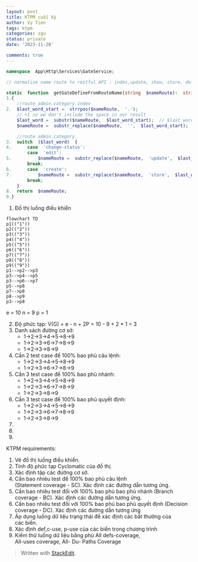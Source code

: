 ```yaml
---
layout: post
title: KTPM cuối kỳ
author: Vy Tien
tags: ktpm
categories: sgu
status: private
date: '2023-11-28'

comments: true
---
```




```php
namespace  App\Http\Services\GateService;
```

```php
// normalize name route to restful API : index,update, show, store, delete

static  function  getGateDefineFromRouteName(string  $nameRoute):  string
1.{
	//route admin.category.index
2.	$last_word_start =  strrpos($nameRoute,  '.'); 
	// +1 so we don't include the space in our result
	$last_word =  substr($nameRoute,  $last_word_start);  // $last_word = PHP.
	$nameRoute =  substr_replace($nameRoute,  '',  $last_word_start);

	//route admin.category
3.	switch  ($last_word)  {
4.		case  'change-status':
		case  'edit':
5.			$nameRoute =  substr_replace($nameRoute,  'update',  $last_word_start);
		break;
6.		case  'create':
7.			$nameRoute =  substr_replace($nameRoute,  'store',  $last_word_start);
		break;
	}
8.	return  $nameRoute;
9.}
```
1. Đồ thị luồng điều khiển
```mermaid
flowchart TD
p1(("1"))
p2(("2"))
p3(("3"))
p4(("4"))
p5(("5"))
p6(("6"))
p7(("7"))
p8(("8"))
p9(("9"))
p1-->p2-->p3
p3-->p4-->p5
p3-->p6-->p7
p5-->p8
p7-->p8
p8-->p9
p3-->p8
```
e = 10
n = 9
p = 1

2. Độ phức tạp: V(G) = e - n + 2P =  10 - 9 + 2 * 1 = 3
3. Danh sách đường cơ sở:	
	- 1->2->3->4->5->8->9
	- 1->2->3->6->7->8->9
	- 1->2->3->8->9
4. Cần 2 test case để 100% bao phủ câu lệnh:
	- 1->2->3->4->5->8->9
	- 1->2->3->6->7->8->9
5. Cần 3 test case để 100% bao phủ nhánh:
	- 1->2->3->4->5->8->9
	- 1->2->3->6->7->8->9
	- 1->2->3->8->9
6. Cần 3 test case để 100% bao phủ quyết định:
	- 1->2->3->4->5->8->9
	- 1->2->3->6->7->8->9
	- 1->2->3->8->9
7.
8.
9.

KTPM requirements: 
1. Vẽ đồ thị luồng điều khiển.  
2. Tính độ phức tạp Cyclomatic của đồ thị.  
3. Xác định tập các đường cơ sở.  
4. Cần bao nhiêu test để 100% bao phủ câu lệnh  
(Statement coverage - SC). Xác định các đường dẫn tương ứng.  
5. Cần bao nhiêu test đối với 100% bao phủ bao phủ nhánh (Branch coverage - BC). Xác định các đường dẫn tương ứng.  
6. Cần bao nhiêu test đối với 100% bao phủ bao phủ quyết định (Decision coverage - DC). Xác định các đường dẫn tương ứng  
7. Áp dụng luồng dữ liệu trạng thái để xác định các bất thường của  
các biến.   
8. Xác định def,c-use, p-use của các biến trong chương trình    
9. Kiểm thử luồng dữ liệu bằng phủ All defs-coverage,  
All-uses coverage, All- Du- Paths Coverage

> Written with [StackEdit](https://stackedit.io/).

